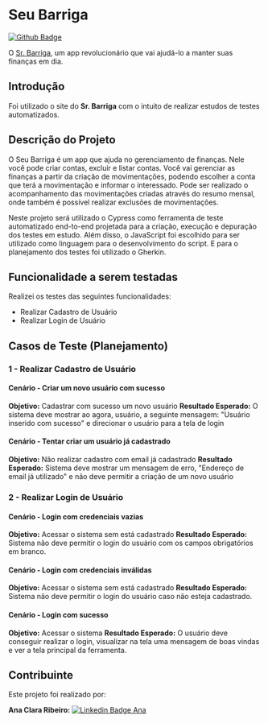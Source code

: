 # Seu Barriga

[![Github Badge](https://img.shields.io/badge/-Github-000?style=flat-square&logo=Github&logoColor=white&link=https://https://github.com/AnaClaraOR/Estudos_Cypress)](https://https://github.com/AnaClaraOR/Estudos_Cypress)

O [Sr. Barriga](https://seubarriga.wcaquino.me/login), um app revolucionário que vai ajudá-lo a manter suas finanças em dia.

## Introdução
Foi utilizado o site do **Sr. Barriga** com o intuito de realizar estudos de testes automatizados. 

## Descrição do Projeto
O Seu Barriga é um app que ajuda no gerenciamento de finanças. Nele você pode criar contas, excluir e listar contas. Você vai gerenciar as finanças a partir da criação de movimentações, podendo escolher a conta que terá a movimentação e informar o interessado. Pode ser realizado o acompanhamento das movimentações criadas através do resumo mensal, onde também é possível realizar exclusões de movimentações.

Neste projeto será utilizado o Cypress como ferramenta de teste automatizado end-to-end projetada para a criação, execução e depuração dos testes em estudo. 
Além disso, o JavaScript foi escolhido para ser utilizado como linguagem para o desenvolvimento do script.
E para o planejamento dos testes foi utilizado o Gherkin.

## Funcionalidade a serem testadas
Realizei os testes das seguintes funcionalidades: 
- Realizar Cadastro de Usuário
- Realizar Login de Usuário

## Casos de Teste (Planejamento)

 ### 1 - Realizar Cadastro de Usuário
 #### Cenário - Criar um novo usuário com sucesso
 **Objetivo:** Cadastrar com sucesso um novo usuário
 **Resultado Esperado:** O sistema deve mostrar ao agora, usuário, a seguinte mensagem: "Usuário inserido com sucesso" e direcionar o usuário para a tela de login
 
 #### Cenário - Tentar criar um usuário já cadastrado
 **Objetivo:** Não realizar cadastro com email já cadastrado
 **Resultado Esperado:** Sistema deve mostrar um mensagem de erro, "Endereço de email já utilizado" e não deve permitir a criação de um novo usuário
 
### 2 - Realizar Login de Usuário
#### Cenário - Login com credenciais vazias
 **Objetivo:** Acessar o sistema sem está cadastrado
 **Resultado Esperado:** Sistema não deve permitir o login do usuário com os campos obrigatórios em branco. 

#### Cenário - Login com credenciais inválidas
 **Objetivo:** Acessar o sistema sem está cadastrado
 **Resultado Esperado:** Sistema não deve permitir o login do usuário caso não esteja cadastrado.

 #### Cenário - Login com sucesso
**Objetivo:** Acessar o sistema
**Resultado Esperado:** O usuário deve conseguir realizar o login, visualizar na tela uma mensagem de boas vindas e ver a tela principal da ferramenta.

## Contribuinte
Este projeto foi realizado por: 

**Ana Clara Ribeiro:**
[![Linkedin Badge Ana](https://img.shields.io/badge/-LinkedIn-blue?style=flat-square&logo=Linkedin&logoColor=white&link=https://www.linkedin.com/in/anaclaraor/)](https://www.linkedin.com/in/anaclaraor/)


 

 
